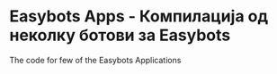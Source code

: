 # Easybots Apps - Компилација од неколку ботови за Easybots
The code for few of the Easybots Applications
